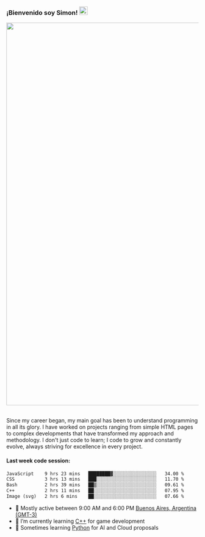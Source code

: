 <h3 align="flex-start"><b>¡Bienvenido soy Simon!&nbsp;</b><img src="https://media.giphy.com/media/hvRJCLFzcasrR4ia7z/giphy.gif" width="22"></h3>

<section>
  <img src="https://raw.githubusercontent.com/saadeghi/saadeghi/master/dino.gif" width="1000">
</section>

<br>
<p>Since my career began, my main goal has been to understand programming in all its glory. I have worked on projects ranging from simple HTML pages to complex developments that have transformed my approach and methodology. I don't just code to learn; I code to grow and constantly evolve, always striving for excellence in every project.</p>

<h4><b>Last week code session: </b></h4>

<!--START_SECTION:waka-->

```txt
JavaScript    9 hrs 23 mins   ████████▓░░░░░░░░░░░░░░░░   34.00 %
CSS           3 hrs 13 mins   ███░░░░░░░░░░░░░░░░░░░░░░   11.70 %
Bash          2 hrs 39 mins   ██▒░░░░░░░░░░░░░░░░░░░░░░   09.61 %
C++           2 hrs 11 mins   ██░░░░░░░░░░░░░░░░░░░░░░░   07.95 %
Image (svg)   2 hrs 6 mins    ██░░░░░░░░░░░░░░░░░░░░░░░   07.66 %
```

<!--END_SECTION:waka-->

- 🚩 Mostly active between 9:00 AM and 6:00 PM <a href=https://onlinealarmkur.com/world/es>Buenos Aires, Argentina (GMT-3)</a>
- 👴 I’m currently learning <a href=https://images3.memedroid.com/images/UPLOADED755/65f2bce6734f6.webp>C++</a> for game development
- 🐍 Sometimes learning <a href=https://qph.cf2.quoracdn.net/main-qimg-4472b6229cb75bf66ab531f3ebd4f975-lq>Python</a> for AI and Cloud proposals
